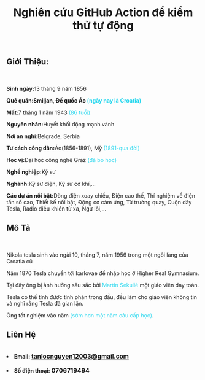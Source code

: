<!-- # csn-da21ttb-nguyentanloc-githubactions-unittest -->
 
<!-- <center><a href="https://github.com/tanlocnguyen151203/csn-da21ttb-nguyentanloc-githubactions-unittest.git" Style="text-align:center ;"  >Nghiên cứu GitHub Action để kiểm thử tự động </</a></center></br> -->
    

<!DOCTYPE html>
<html lang="en">
<head>
    <meta charset="UTF-8">
    <meta name="viewport" content="width=device-width, initial-scale=1.0">
</head>

<body>
    <h1 Style="text-align:center ;" href="https://github.com/tanlocnguyen151203/csn-da21ttb-nguyentanloc-githubactions-unittest.git" >Nghiên cứu GitHub Action để kiểm thử tự động</h1><br>
    <h2>Giới Thiệu:</h2><br>
<p><b>Sinh ngày:</b>13 tháng 9 năm 1856</p> 
<p><b>Quê quán:Smiljan, Đế quốc Áo <span style="color:rgb(39, 215, 238)">(ngày nay là Croatia)</span></b></p> 
<p><b>Mất:</b>7 tháng 1 năm 1943 <span style="color:rgb(39, 215, 238)">(86 tuổi)</span></p>   
<p><b>Nguyên nhân:</b>Huyết khối động mạnh vành</p>   
<p><b>Nơi an nghỉ:</b>Belgrade, Serbia</p>   
<p><b>Tư cách công dân:</b>Áo(1856-1891), Mỹ <span style="color:rgb(39, 215, 238)">(1891-qua đời)</span></p> 
<p><b>Học vị:</b>Đại học công nghệ Graz <span style="color:rgb(39, 215, 238)">(đã bỏ học)</span></p>   
<p><b>Nghề nghiệp:</b>Kỹ sư</p>   
<p><b>Nghành:</b>Kỹ sư điện, Kỹ sư cơ khí,...</p>   
<p><b>Các dự án nổi bật:</b>Dòng điện xoay chiều, Điện cao thế, Thí nghiệm về điện tần số cao, Thiết kế nổi bật, Động cơ cảm ứng, Từ trường quay, Cuộn dây Tesla, Radio điều khiển từ xa, Ngư lôi,... </p>     

<h2>Mô Tả</h2><br>

<p>Nikola tesla sinh vào ngài 10, tháng 7, năm 1956 trong một ngôi làng của Croatia cũ</p>
<p>Năm 1870 Tesla chuyển tới karlovae để nhập học ở Higher Real Gymnasium.</p>
<p>Tại đây ông bị ảnh hưởng sâu sắc bởi <psam style="color:rgb(39, 215, 238)">Martin Sekulié</psam> một giáo viên dạy toán.</p>
<p>Tesla có thể tính được tính phân trong đầu, đều làm cho giáo viên không tin và nghĩ rằng Tesla đã gian lận.</p>
<p>Ông tốt nghiệm vào năm <span style="color:rgb(39, 215, 238)">(sớm hơn một năm cảu cấp học)</span>.</p>


<h2>Liên Hệ</h2><br>

<li><b>Email: <a href="https://mail.google.com/mail/u/0/#inbox" target="_blank" ><font size="3" >tanlocnguyen12003@gmail.com</font></a></b></li></br>
<li><b>Số điện thoại: <font size="3" >0706719494</font></b></li></br>


</body>
</html>